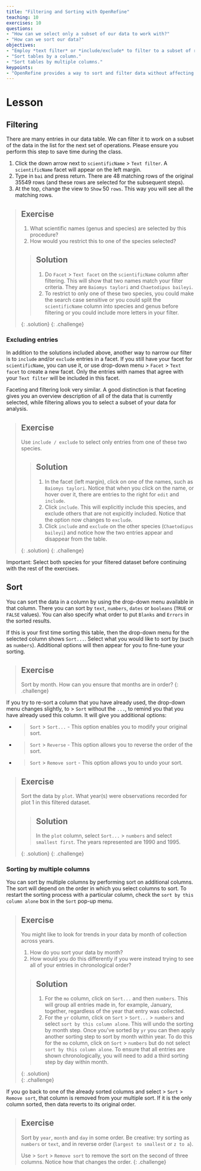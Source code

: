```yaml
---
title: "Filtering and Sorting with OpenRefine"
teaching: 10
exercises: 10
questions:
- "How can we select only a subset of our data to work with?"
- "How can we sort our data?"
objectives:
- "Employ *text filter* or *include/exclude* to filter to a subset of rows."
- "Sort tables by a column."
- "Sort tables by multiple columns."
keypoints:
- "OpenRefine provides a way to sort and filter data without affecting the raw data."
---
```


# Lesson

## Filtering

There are many entries in our data table. We can filter it to work on a subset of the data in the list for the next set of operations. Please ensure you perform this step to save time during the class.

1. Click the down arrow next to `scientificName` > `Text filter`. A `scientificName` facet will appear on the left margin.
2. Type in `bai` and press return. There are 48 matching rows of the original 35549 rows (and these rows are selected for the subsequent steps).
3. At the top, change the view to `Show` 50 `rows`. This way you will see all the matching rows.

> ## Exercise
>
> 1. What scientific names (genus and species) are selected by this procedure?  
> 2. How would you restrict this to one of the species selected?  
> 
> > ## Solution
> > 1. Do `Facet` > `Text facet` on the `scientificName` column after filtering. This will show that
> > two names match your filter criteria. They are `Baiomys taylori` and `Chaetodipus baileyi`.   
> > 2. To restrict to only one of these two species, you could make the search case sensitive or 
> > you could split the `scientificName` column into species and genus before filtering or
> > you could include more letters in your filter.
> > 
> {: .solution}
{: .challenge}

### Excluding entries


In addition to the solutions included above, another way to narrow our filter is to `include` and/or `exclude` entries in a facet. If you still have your facet for `scientificName`, you can use it, or use drop-down menu > `Facet` > `Text facet` to create a new facet. Only the entries with names that agree with your `Text filter` will be included in this facet.

Faceting and filtering look very similar. A good distinction is that faceting gives you an overview description of all of the data that 
is currently selected, while filtering allows you to select a subset of your data for analysis. 


> ## Exercise
>
> Use `include / exclude` to select only entries from one of these two species.
>
> > ## Solution
> > 
> > 1. In the facet (left margin), click on one of the names, such as `Baiomys taylori`. Notice that when you click on the name, or hover
> > over it, there are entries to the right for `edit` and `include`. 
> > 2. Click `include`. This will explicitly include this species, and exclude others that are not expicitly included. Notice that the
> option now changes to `exclude`.
> > 3. Click `include` and `exclude` on the other species (`Chaetodipus baileyi`) and notice how the two entries appear and disappear
> >  from the table.
> > 
> {: .solution}
{: .challenge}

Important: Select both species for your filtered dataset before continuing with the rest of the exercises.

## Sort

You can sort the data in a column by using the drop-down menu available in that column.
There you can sort by `text`, `numbers`, `dates` or `booleans` (`TRUE` or `FALSE` values). You can also specify what order to put `Blanks` and `Errors` in the sorted results.

If this is your first time sorting this table, then the drop-down menu for the selected column shows `Sort...`. Select what you would like to sort by (such as `numbers`). Additional options will then appear for you to fine-tune your sorting.


> ## Exercise
>
> Sort by month. How can you ensure that months are in order?
{: .challenge}

If you try to re-sort a column that you have already used, the drop-down menu changes slightly, to > `Sort` without the `...`, to remind you that you have already used this column. It will give you additional options:

* > `Sort` > `Sort...` - This option enables you to modify your original sort. 
* > `Sort` > `Reverse` - This option allows you to reverse the order of the sort.
* > `Sort` > `Remove sort` - This option allows you to undo your sort.

> ## Exercise
> 
> Sort the data by `plot`. What year(s) were observations recorded for plot 1 in this filtered dataset. 
> 
> > ## Solution
> > In the `plot` column, select `Sort...` > `numbers` and select `smallest first`. The years represented are 1990 and 1995.
> > 
> {: .solution}
{: .challenge}


### Sorting by multiple columns

You can sort by multiple columns by performing sort on additional columns. The sort will depend on the order in which you select columns to sort. To restart the sorting process with a particular column, check the `sort by this column alone` box in the `Sort` pop-up menu.

> ## Exercise
>
> You might like to look for trends in your data by month of collection across years.     
> 1. How do you sort your data by month?   
> 2. How would you do this differently if you were instead trying to see all of your entries in chronological order?  
> 
> > ## Solution
> > 
> > 1. For the `mo` column, click on `Sort...` and then `numbers`. This will group all entries made in, for example, January,
> > together, regardless of the year that entry was collected.  
> > 2. For the `yr` column, click on `Sort` > `Sort...` > `numbers` and select `sort by this column alone`. This will undo the 
> > sorting by month step. Once you've sorted by `yr` you can then apply another sorting step to sort by month within year. To do this
> > for the `mo` column, click on `Sort` > `numbers` but do not select `sort by this column alone`. To ensure that all entries are shown 
> > chronologically, you will need to add a third sorting step by day within month. 
> > 
> {: .solution}  
{: .challenge}

If you go back to one of the already sorted columns and select > `Sort` > `Remove sort`, that column is removed from your multiple sort. If it is the only column sorted, then data reverts to its original order.

> ## Exercise
>
> Sort by `year`, `month` and `day` in some order. Be creative: try sorting as `numbers` or `text`, and in reverse order (`largest to smallest` or `z to a`).
>
> Use > `Sort` > `Remove sort` to remove the sort on the second of three columns. Notice how that changes the order.
{: .challenge}

